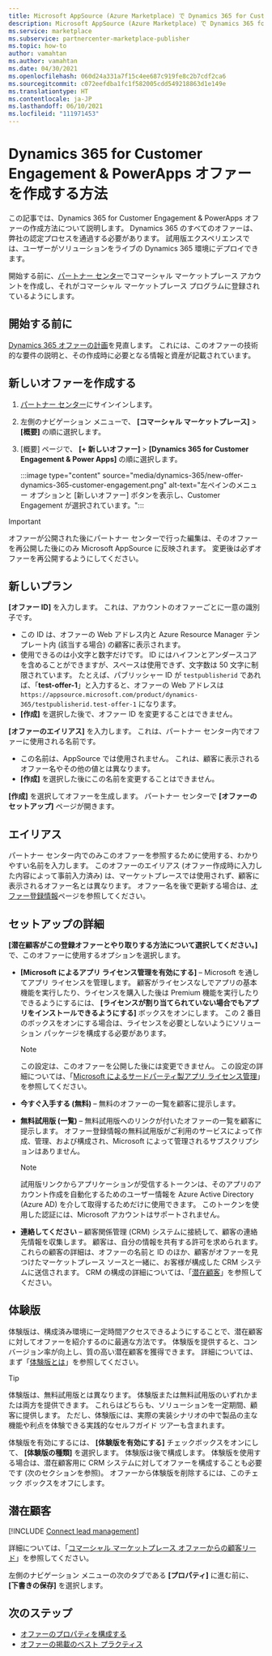```yaml
---
title: Microsoft AppSource (Azure Marketplace) で Dynamics 365 for Customer Engagement & PowerApps オファーを作成します。
description: Microsoft AppSource (Azure Marketplace) で Dynamics 365 for Customer Engagement & PowerApps オファーを作成します。
ms.service: marketplace
ms.subservice: partnercenter-marketplace-publisher
ms.topic: how-to
author: vamahtan
ms.author: vamahtan
ms.date: 04/30/2021
ms.openlocfilehash: 060d24a331a7f15c4ee687c919fe8c2b7cdf2ca6
ms.sourcegitcommit: c072eefdba1fc1f582005cdd549218863d1e149e
ms.translationtype: HT
ms.contentlocale: ja-JP
ms.lasthandoff: 06/10/2021
ms.locfileid: "111971453"
---
```

# <a name="how-to-create-a-dynamics-365-for-customer-engagement--powerapps-offer"></a>Dynamics 365 for Customer Engagement & PowerApps オファーを作成する方法

この記事では、Dynamics 365 for Customer Engagement & PowerApps オファーの作成方法について説明します。 Dynamics 365 のすべてのオファーは、弊社の認定プロセスを通過する必要があります。 試用版エクスペリエンスでは、ユーザーがソリューションをライブの Dynamics 365 環境にデプロイできます。

開始する前に、[パートナー センター](./create-account.md)でコマーシャル マーケットプレース アカウントを作成し、それがコマーシャル マーケットプレース プログラムに登録されているようにします。

## <a name="before-you-begin"></a>開始する前に

[Dynamics 365 オファーの計画](marketplace-dynamics-365.md)を見直します。 これには、このオファーの技術的な要件の説明と、その作成時に必要となる情報と資産が記載されています。

## <a name="create-a-new-offer"></a>新しいオファーを作成する

1. [パートナー センター](https://partner.microsoft.com/dashboard/home)にサインインします。
2. 左側のナビゲーション メニューで、 **[コマーシャル マーケットプレース]**  >  **[概要]** の順に選択します。
3. [概要] ページで、 **[+ 新しいオファー]**  >  **[Dynamics 365 for Customer Engagement & Power Apps]** の順に選択します。

    :::image type="content" source="media/dynamics-365/new-offer-dynamics-365-customer-engagement.png" alt-text="左ペインのメニュー オプションと [新しいオファー] ボタンを表示し、Customer Engagement が選択されています。":::

> [!IMPORTANT]
> オファーが公開された後にパートナー センターで行った編集は、そのオファーを再公開した後にのみ Microsoft AppSource に反映されます。 変更後は必ずオファーを再公開するようにしてください。

## <a name="new-offer"></a>新しいプラン

**[オファー ID]** を入力します。 これは、アカウントのオファーごとに一意の識別子です。

- この ID は、オファーの Web アドレス内と Azure Resource Manager テンプレート内 (該当する場合) の顧客に表示されます。
- 使用できるのは小文字と数字だけです。 ID にはハイフンとアンダースコアを含めることができますが、スペースは使用できず、文字数は 50 文字に制限されています。 たとえば、パブリッシャー ID が `testpublisherid` であれば、「**test-offer-1**」と入力すると、オファーの Web アドレスは `https://appsource.microsoft.com/product/dynamics-365/testpublisherid.test-offer-1` になります。
- **[作成]** を選択した後で、オファー ID を変更することはできません。

**[オファーのエイリアス]** を入力します。 これは、パートナー センター内でオファーに使用される名前です。

- この名前は、AppSource では使用されません。 これは、顧客に表示されるオファー名やその他の値とは異なります。
- **[作成]** を選択した後にこの名前を変更することはできません。

**[作成]** を選択してオファーを生成します。 パートナー センターで **[オファーのセットアップ]** ページが開きます。

## <a name="alias"></a>エイリアス

パートナー センター内でのみこのオファーを参照するために使用する、わかりやすい名前を入力します。 このオファーのエイリアス (オファー作成時に入力した内容によって事前入力済み) は、マーケットプレースでは使用されず、顧客に表示されるオファー名とは異なります。 オファー名を後で更新する場合は、[オファー登録情報](dynamics-365-customer-engage-offer-listing.md)ページを参照してください。

## <a name="setup-details"></a>セットアップの詳細

**[潜在顧客がこの登録オファーとやり取りする方法について選択してください。]** で、このオファーに使用するオプションを選択します。

- **[Microsoft によるアプリ ライセンス管理を有効にする]** – Microsoft を通してアプリ ライセンスを管理します。 顧客がライセンスなしでアプリの基本機能を実行したり、ライセンスを購入した後は Premium 機能を実行したりできるようにするには、 **[ライセンスが割り当てられていない場合でもアプリをインストールできるようにする]** ボックスをオンにします。 この 2 番目のボックスをオンにする場合は、ライセンスを必要としないようにソリューション パッケージを構成する必要があります。

    > [!NOTE]
    > この設定は、このオファーを公開した後には変更できません。 この設定の詳細については、「[Microsoft によるサードパーティ製アプリ ライセンス管理](third-party-license.md)」を参照してください。

- **今すぐ入手する (無料)** – 無料のオファーの一覧を顧客に提示します。
- **無料試用版 (一覧)** – 無料試用版へのリンクが付いたオファーの一覧を顧客に提示します。 オファー登録情報の無料試用版がご利用のサービスによって作成、管理、および構成され、Microsoft によって管理されるサブスクリプションはありません。

    > [!NOTE]
    > 試用版リンクからアプリケーションが受信するトークンは、そのアプリのアカウント作成を自動化するためのユーザー情報を Azure Active Directory (Azure AD) を介して取得するためだけに使用できます。 このトークンを使用した認証には、Microsoft アカウントはサポートされません。

- **連絡してください** – 顧客関係管理 (CRM) システムに接続して、顧客の連絡先情報を収集します。 顧客は、自分の情報を共有する許可を求められます。 これらの顧客の詳細は、オファーの名前と ID のほか、顧客がオファーを見つけたマーケットプレース ソースと一緒に、お客様が構成した CRM システムに送信されます。 CRM の構成の詳細については、「[潜在顧客](#customer-leads)」を参照してください。

## <a name="test-drive"></a>体験版

体験版は、構成済み環境に一定時間アクセスできるようにすることで、潜在顧客に対してオファーを紹介するのに最適な方法です。 体験版を提供すると、コンバージョン率が向上し、質の高い潜在顧客を獲得できます。 詳細については、まず「[体験版とは](what-is-test-drive.md)」を参照してください。

> [!TIP]
> 体験版は、無料試用版とは異なります。 体験版または無料試用版のいずれかまたは両方を提供できます。 これらはどちらも、ソリューションを一定期間、顧客に提供します。 ただし、体験版には、実際の実装シナリオの中で製品の主な機能や利点を体験できる実践的なセルフガイド ツアーも含まれます。

体験版を有効にするには、 **[体験版を有効にする]** チェックボックスをオンにして、 **[体験版の種類]** を選択します。 体験版は後で構成します。 体験版を使用する場合は、潜在顧客用に CRM システムに対してオファーを構成することも必要です (次のセクションを参照)。 オファーから体験版を削除するには、このチェック ボックスをオフにします。

## <a name="customer-leads"></a>潜在顧客

[!INCLUDE [Connect lead management](includes/customer-leads.md)]

詳細については、「[コマーシャル マーケットプレース オファーからの顧客リード](partner-center-portal/commercial-marketplace-get-customer-leads.md)」を参照してください。

左側のナビゲーション メニューの次のタブである **[プロパティ]** に進む前に、 **[下書きの保存]** を選択します。

## <a name="next-steps"></a>次のステップ

- [オファーのプロパティを構成する](dynamics-365-customer-engage-properties.md)
- [オファーの掲載のベスト プラクティス](gtm-offer-listing-best-practices.md)